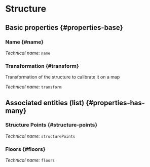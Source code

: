 # Structure
<!--- THIS FILE IS GENERATED PLEASE DO NOT EDIT IT DIRECTLY --->



<OH code="structure"/>


## Basic properties {#properties-base}

### Name {#name}



*Technical name:* ```name```
<PH code="structure:name"/>

### Transformation {#transform}

Transformation of the structure to calibrate it on a map

*Technical name:* ```transform```
<PH code="structure:transform"/>




## Associated entities (list) {#properties-has-many}

###  Structure Points {#structure-points}



*Technical name:* ```structurePoints```
<PH code="structure:structurePoints"/>

### Floors {#floors}



*Technical name:* ```floors```
<PH code="structure:floors"/>




